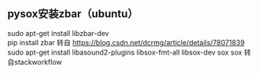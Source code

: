 ## pysox安装zbar（ubuntu）

sudo apt-get install libzbar-dev  
pip install zbar
转自 
https://blog.csdn.net/dcrmg/article/details/78071839
 sudo apt-get install libasound2-plugins  libsox-fmt-all libsox-dev sox
sox 转自stackworkflow 
